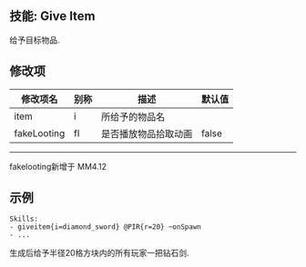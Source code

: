 技能: Give Item
--------------------------

给予目标物品.

修改项
----------

| 修改项名 | 别称    | 描述                                                                                                    | 默认值 |
|-----------|------------|----------------------------------------------------------------------------------------------------------------|---------------|
| item        | i       | 所给予的物品名 |               |
| fakeLooting | fl | 是否播放物品拾取动画 | false |

--------

fakelooting新增于 MM4.12

示例
--------

    Skills:
    - giveitem{i=diamond_sword} @PIR{r=20} ~onSpawn
    - ...
生成后给予半径20格方块内的所有玩家一把钻石剑.